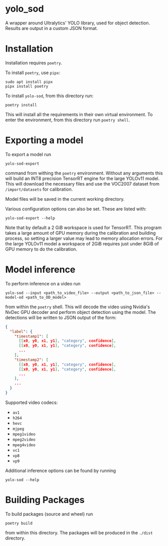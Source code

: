 # yolo_sod

A wrapper around Ultralytics' YOLO library, used for object detection. Results
are output in a custom JSON format.

# Installation

Installation requires `poetry`.

To install `poetry`, use `pipx`:

``` shell
sudo apt install pipx
pipx install poetry
```

To install `yolo-sod`, from this directory run:

``` shell
poetry install 
```

This will install all the requirements in their own virtual environment. To
enter the environment, from this directory run `poetry shell`.

# Exporting a model

To export a model run

``` shell
yolo-sod-export
```

command from withing the `poetry` environment. Without any arguments this will
build an INT8 precision TensorRT engine for the large YOLOv11 model. This will
download the necessary files and use the VOC2007 dataset from `/import/datasets`
for calibration.

Model files will be saved in the current working directory.

Various configuration options can also be set. These are listed with:

``` shell
yolo-sod-export --help
```

Note that by default a 2 GiB workspace is used for TensorRT. This program takes
a large amount of GPU memory during the calibration and building process, so
setting a larger value may lead to memory allocation errors. For the large
YOLOv11 model a workspace of 2GiB requires just under 8GiB of GPU memory to do
the calibration.

# Model inference

To perform inference on a video run

``` shell
yolo-sod --input <path_to_video_file> --output <path_to_json_file> --model-od <path_to_OD_model>
```

from within the `poetry` shell. This will decode the video using Nvidia's NvDec
GPU decoder and perform object detection using the model. The detections will be
written to JSON output of the form:

``` json
{
  "label": {
    "timestamp1": [
      [[x0, y0, x1, y1], "category", confidence],
      [[x0, y0, x1, y1], "category", confidence],
      ...
    ],
    "timestamp2": [
      [[x0, y0, x1, y1], "category", confidence],
      [[x0, y0, x1, y1], "category", confidence],
      ...
    ],
    ...
  }
}
```

Supported video codecs:

- `av1`
- `h264`
- `hevc`
- `mjpeg`
- `mpeg1video`
- `mpeg2video`
- `mpeg4video`
- `vc1`
- `vp8`
- `vp9`

Additional inference options can be found by running

``` shell
yolo-sod --help
```

# Building Packages

To build packages (source and wheel) run

``` shell
poetry build
```

from within this directory. The packages will be produced in the `./dist`
directory.
